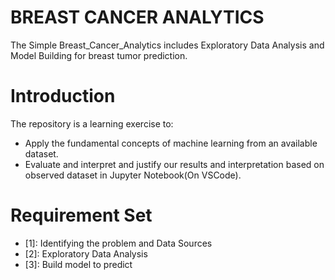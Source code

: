 # BREAST CANCER ANALYTICS

The Simple Breast_Cancer_Analytics includes Exploratory Data Analysis and Model Building for breast tumor prediction.

# Introduction
The repository is a learning exercise to:
* Apply the fundamental concepts of machine learning from an available dataset.
* Evaluate and interpret and justify our results and interpretation based on observed dataset in Jupyter Notebook(On VSCode).

# Requirement Set
* [1]: Identifying the problem and Data Sources
* [2]: Exploratory Data Analysis
* [3]: Build model to predict
